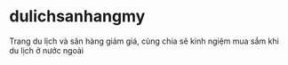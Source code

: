 # dulichsanhangmy
Trang du lịch và săn hàng giảm giá, cùng chia sẽ kinh ngiệm mua sắm khi du lịch ở nước ngoài

